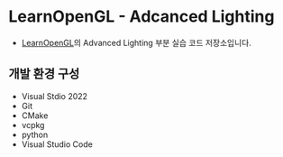 # LearnOpenGL - Adcanced Lighting
- [LearnOpenGL](https://learnopengl.com/)의 Advanced Lighting 부분 실습 코드 저장소입니다.

## 개발 환경 구성
- Visual Stdio 2022
- Git
- CMake
- vcpkg
- python
- Visual Studio Code
